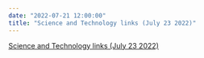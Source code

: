 ```yaml
---
date: "2022-07-21 12:00:00"
title: "Science and Technology links (July 23 2022)"
---
```


[Science and Technology links (July 23 2022)](/lemire/blog/2022/07-21-science-and-techno)

